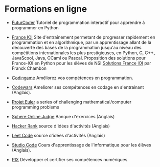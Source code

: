 # Formations en ligne

- [FuturCoder](https://futurecoder.forge.aeif.fr/) Tutoriel de programmation interactif pour apprendre à programmer en Python

- [France IOI](http://www.france-ioi.org/algo/index.php)  Site d'entraînement permetant de progresser rapidement en programmation et en algorithmique, par un apprentissage allant de la découverte des bases de la programmation jusqu'au niveau des compétitions internationales les plus prestigieuses, en Python, C, C++, JavaScool, Java, OCaml ou Pascal. 
Proposition des solutions pour France-IOI en Python pour les élèves de NSI [Solutions France IOI](https://ens-fr.gitlab.io/france-ioi/) par Franck Chambon 

- [Codingame](https://www.codingame.com/start) Améliorez vos compétences en programmation.

- [Codewars](https://www.codewars.com/) Ameliorer ses compétences en codage en s'entrainant (Anglais).

- [Projet Euler](https://projecteuler.net/) a series of challenging mathematical/computer programming problems

- [Sphere Online Judge](https://www.spoj.com/problems/classical/sort=6) Banque d'exercices (Anglais)

- [Hacker Rank](https://www.hackerrank.com/domains/python) source d'idées d'activités (Anglais)

- [Leet Code](https://leetcode.com/) source d'idées d'activités (Anglais)

- [Studio Code](https://studio.code.org/courses?lang=fr-FR) Cours d'apprentissage de l'informatique pour les élèves (Anglais).

- [PIX](https://pix.fr/enseignement-scolaire/) Développer et certifier ses compétences numériques.
